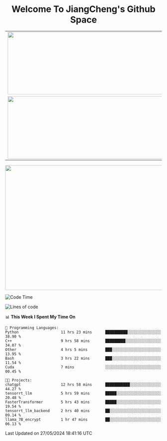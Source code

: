 <h1 align="center">Welcome To JiangCheng's Github Space</h1>

<table align="center" frame="void" rules="none" >
  <tr>
    <td>
      <div align="center"> <img height="200px" width="500px"  src="https://github-readme-stats.vercel.app/api?username=thisjiang&hide_title=true&hide_border=true&layout=compact&show_icons=trueline_height=21&text_color=000&icon_color=000&bg_color=0,ea6161,ffc64d,fffc4d,52fa5a&theme=graywhite" /> </div>
    </td>
    <td>
      <div align="center"> <img height="200px" width="500px" src="https://github-readme-stats.vercel.app/api/top-langs/?username=thisjiang&hide_title=true&hide_border=true&layout=compact&langs_count=6&text_color=000&icon_color=fff&bg_color=0,52fa5a,4dfcff,c64dff&theme=graywhite" /> </div>
    </td>
  </tr>
  <tr>
    <td>
      <div align="center"> <img height="200px" width="500px" src="https://github-readme-streak-stats.herokuapp.com/?user=thisjiang&hide_title=true&hide_border=true&layout=compact&langs_count=6" /> </div>
    </td>
    <td>
      <div align="center"> 
      <a href="https://github.com/" target="_blank"><img style="margin: 10px" src="https://profilinator.rishav.dev/skills-assets/git-scm-icon.svg" alt="Git" height="50" /></a>  
      <a href="https://www.linux.org/" target="_blank"><img style="margin: 10px" src="https://profilinator.rishav.dev/skills-assets/linux-original.svg" alt="Linux" height="50" /></a>  
      <a href="https://www.gnu.org/software/bash/" target="_blank"><img style="margin: 10px" src="https://profilinator.rishav.dev/skills-assets/gnu_bash-icon.svg" alt="Bash" height="50" /></a>  
      </div>
    </td>
  </tr>
</table>

<div align="center"> <img height="400px" width="1000px" src="https://github-readme-activity-graph.cyclic.app/graph?username=thisjiang&theme=react&hide_title=true&hide_border=true&layout=compact&langs_count=6" /> </div></td>

<!--START_SECTION:waka-->
![Code Time](http://img.shields.io/badge/Code%20Time-1%2C286%20hrs%204%20mins-blue)

![Lines of code](https://img.shields.io/badge/From%20Hello%20World%20I%27ve%20Written-638.7%20thousand%20lines%20of%20code-blue)

📊 **This Week I Spent My Time On** 

```text
💬 Programming Languages: 
Python                   11 hrs 23 mins      ██████████░░░░░░░░░░░░░░░   38.90 % 
C++                      9 hrs 58 mins       █████████░░░░░░░░░░░░░░░░   34.07 % 
Other                    4 hrs 5 mins        ███░░░░░░░░░░░░░░░░░░░░░░   13.95 % 
Bash                     3 hrs 22 mins       ███░░░░░░░░░░░░░░░░░░░░░░   11.54 % 
Cuda                     7 mins              ░░░░░░░░░░░░░░░░░░░░░░░░░   00.45 % 

🐱‍💻 Projects: 
chatgpt                  12 hrs 58 mins      ███████████░░░░░░░░░░░░░░   44.27 % 
tensorrt_llm             5 hrs 59 mins       █████░░░░░░░░░░░░░░░░░░░░   20.48 % 
FasterTransformer        5 hrs 43 mins       █████░░░░░░░░░░░░░░░░░░░░   19.54 % 
tensorrt_llm_backend     2 hrs 40 mins       ██░░░░░░░░░░░░░░░░░░░░░░░   09.14 % 
llama_7B_encrypt         1 hr 47 mins        ██░░░░░░░░░░░░░░░░░░░░░░░   06.13 % 
```


 Last Updated on 27/05/2024 18:41:16 UTC
<!--END_SECTION:waka-->
